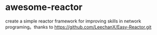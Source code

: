 # awesome-reactor
create a simple reactor framework for improving skills in network programing。thanks to https://github.com/LeechanX/Easy-Reactor.git
